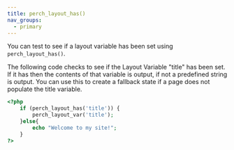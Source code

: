 ```yaml
---
title: perch_layout_has()
nav_groups:
  - primary
---
```


You can test to see if a layout variable has been set using `perch_layout_has()`.

The following code checks to see if the Layout Variable "title" has been set. If it has then the contents of that variable is output, if not a predefined string is output. You can use this to create a fallback state if a page does not populate the title variable.

```php
<?php
    if (perch_layout_has('title')) {
    	perch_layout_var('title');
    }else{
    	echo "Welcome to my site!";
    }
?>
```
